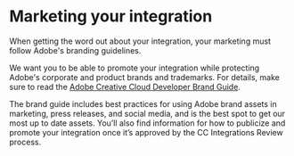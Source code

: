 # Marketing your integration

When getting the word out about your integration, your marketing must follow Adobe's branding guidelines.

We want you to be able to promote your integration while protecting Adobe's corporate and product brands and trademarks. For details, make sure to read the [Adobe Creative Cloud Developer Brand Guide](https://partners.adobe.com/content/dam/tep_assets/public/public_1/documents/Adobe-Creative-Cloud-Developer-Brand-Guide.pdf).

The brand guide includes best practices for using Adobe brand assets in marketing, press releases, and social media, and is the best spot to get our most up to date assets. You’ll also find information for how to publicize and promote your integration once it’s approved by the CC Integrations Review process.
